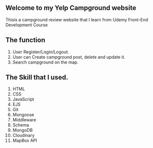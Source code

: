 ## Welcome to my Yelp Campground website

Thisis a campground review website that I learn from Udemy Front-End Development Course

## The function

1. User Register/Login/Logout.
2. User can Create campground post, delete and update it.
3. Search campground on the map.

## The Skill that I used.

1. HTML
2. CSS
3. JavaScript
4. EJS
5. Git
6. Mongoose
7. Middleware
8. Schema
9. MongoDB
10. Cloudinary
11. MapBox API
